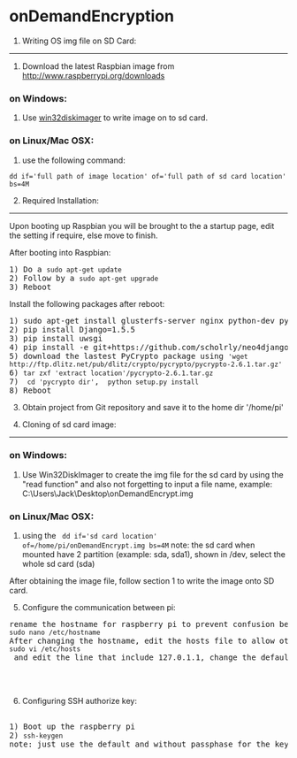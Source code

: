 onDemandEncryption
==================

1. Writing OS img file on SD Card:
--------------------------------

1) Download the latest Raspbian image from http://www.raspberrypi.org/downloads

<h3>on Windows:</h3> 

1) Use <a href='http://sourceforge.net/projects/win32diskimager/'>win32diskimager</a> to write image on to sd card.

<h3>on Linux/Mac OSX:</h3>

1) use the following command:

<pre><code>dd if='full path of image location' of='full path of sd card location' bs=4M</code></pre>


2. Required Installation:
----------------------
<p> Upon booting up Raspbian you will be brought to the a startup page, edit the setting if require, else move to finish.</p>

After booting into Raspbian:
<pre>
1) Do a <code>sudo apt-get update</code> 
2) Follow by a <code>sudo apt-get upgrade</code>
3) Reboot
</pre>

Install the following packages after reboot:
<pre>
1) sudo apt-get install glusterfs-server nginx python-dev python-pip python-mpi4py
2) pip install Django=1.5.5
3) pip install uwsgi
4) pip install -e git+https://github.com/scholrly/neo4django/#egg=neo4django
5) download the lastest PyCrypto package using <code>'wget http://ftp.dlitz.net/pub/dlitz/crypto/pycrypto/pycrypto-2.6.1.tar.gz'</code>
6) <code>tar zxf 'extract location'/pycrypto-2.6.1.tar.gz</code>
7) <code> cd 'pycrypto dir'</code>, <code> python setup.py install</code>
8) Reboot
</pre>

3. Obtain project from Git repository and save it to the home dir '/home/pi'

4. Cloning of sd card image:
------------------------------

<h3>on Windows:</h3> 

1) Use Win32DiskImager to create the img file for the sd card by using the "read function" and also not forgetting to input a file name, example: C:\Users\Jack\Desktop\onDemandEncrypt.img


<h3>on Linux/Mac OSX:</h3>

1) using the <code> dd if='sd card location' of=/home/pi/onDemandEncrypt.img bs=4M</code>
note: the sd card when mounted have 2 partition (example: sda, sda1), shown in /dev, select the whole sd card (sda)


After obtaining the image file, follow section 1 to write the image onto SD card.

5. Configure the communication between pi:
<pre>
rename the hostname for raspberry pi to prevent confusion between devices. 
<code>sudo nano /etc/hostname</code>
After changing the hostname, edit the hosts file to allow other device able to ping to this raspberry pi
<code>sudo vi /etc/hosts</code> and edit the line that include 127.0.1.1, change the default hostname to the new hostname you created.



</pre>

6. Configuring SSH authorize key:
<pre> 
1) Boot up the raspberry pi
2) <code>ssh-keygen</code>
note: just use the default and without passphase for the key

</pre>



